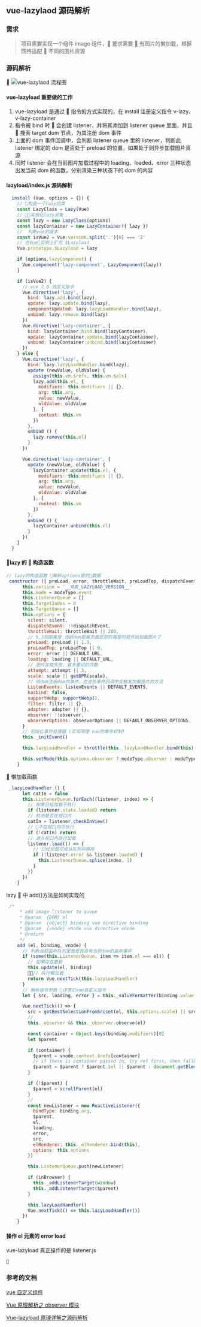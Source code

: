 ## vue-lazylaod 源码解析

### 需求

> 项目需要实现一个组件 image 组件， 要求需要  有图片的懒加载，根据网络适配  不同的图片资源

### 源码解析

 ![vue-lazylaod 流程图](/assets/vue-lazyload.png)

#### vue-lazyload 重要做的工作

1.  vue-lazyload 是通过  指令的方式实现的，在 install 注册定义指令 v-lazy、v-lazy-container
2.  指令被 bind 时  会创建 listener，并将其添加到 listener queue 里面，并且  搜索 target dom 节点，为其注册 dom 事件
3.  上面的 dom 事件回调中，会判断 listener queue 里的 listener，判断此 listener 绑定的 dom 是否处于 preload 的位置，如果处于则异步加载图片资源
4.  同时 listener 会在当前图片加载过程中的 loading、loaded、error 三种状态出发当前 dom 的函数，分别渲染三种状态下的 dom 的内容

#### lazyload/index.js 源码解析

```javascript
  install (Vue, options = {}) {
    // 构造一个lazy的类
    const LazyClass = Lazy(Vue)
    // 实例化lazy对象
    const lazy = new LazyClass(options)
    const lazyContainer = new LazyContainer({ lazy })
    //  判断vue的版本
    const isVue2 = Vue.version.split('.')[0] === '2'
    // 在Vue实例上扩充 $Lazyload
    Vue.prototype.$Lazyload = lazy

    if (options.lazyComponent) {
      Vue.component('lazy-component', LazyComponent(lazy))
    }

    if (isVue2) {
      // vue 2.0 自定义指令
      Vue.directive('lazy', {
        bind: lazy.add.bind(lazy),
        update: lazy.update.bind(lazy),
        componentUpdated: lazy.lazyLoadHandler.bind(lazy),
        unbind: lazy.remove.bind(lazy)
      })
      Vue.directive('lazy-container', {
        bind: lazyContainer.bind.bind(lazyContainer),
        update: lazyContainer.update.bind(lazyContainer),
        unbind: lazyContainer.unbind.bind(lazyContainer)
      })
    } else {
      Vue.directive('lazy', {
        bind: lazy.lazyLoadHandler.bind(lazy),
        update (newValue, oldValue) {
          assign(this.vm.$refs, this.vm.$els)
          lazy.add(this.el, {
            modifiers: this.modifiers || {},
            arg: this.arg,
            value: newValue,
            oldValue: oldValue
          }, {
            context: this.vm
          })
        },
        unbind () {
          lazy.remove(this.el)
        }
      })

      Vue.directive('lazy-container', {
        update (newValue, oldValue) {
          lazyContainer.update(this.el, {
            modifiers: this.modifiers || {},
            arg: this.arg,
            value: newValue,
            oldValue: oldValue
          }, {
            context: this.vm
          })
        },
        unbind () {
          lazyContainer.unbind(this.el)
        }
      })
    }
  }
```

#### lazy 的  构造函数

```javascript
// lazy的构造函数 解析options里的数据
 constructor ({ preLoad, error, throttleWait, preLoadTop, dispatchEvent, loading, attempt, silent = true, scale, listenEvents, hasbind, filter, adapter, observer, observerOptions }) {
      this.version = '__VUE_LAZYLOAD_VERSION__'
      this.mode = modeType.event
      this.ListenerQueue = []
      this.TargetIndex = 0
      this.TargetQueue = []
      this.options = {
        silent: silent,
        dispatchEvent: !!dispatchEvent,
        throttleWait: throttleWait || 200,
        // 0.3的距离是 当前dom距离页面底部的高度时就开始加载图片了
        preLoad: preLoad || 1.3,
        preLoadTop: preLoadTop || 0,
        error: error || DEFAULT_URL,
        loading: loading || DEFAULT_URL,
        // 图片加载失败，最多重试的次数
        attempt: attempt || 3,
        scale: scale || getDPR(scale),
        // 给dom注册dom的事件，在这些事件回调中会触发加载图片的方法
        ListenEvents: listenEvents || DEFAULT_EVENTS,
        hasbind: false,
        supportWebp: supportWebp(),
        filter: filter || {},
        adapter: adapter || {},
        observer: !!observer,
        observerOptions: observerOptions || DEFAULT_OBSERVER_OPTIONS
      }
      // 初始化事件处理器 (实现同理 vue的事件机制)
      this._initEvent()

      this.lazyLoadHandler = throttle(this._lazyLoadHandler.bind(this), this.options.throttleWait)

      this.setMode(this.options.observer ? modeType.observer : modeType.event)
    }
```

 懒加载函数

```javascript
 _lazyLoadHandler () {
      let catIn = false
      this.ListenerQueue.forEach((listener, index) => {
        // 如果已经加载不执行
        if (listener.state.loaded) return
        // 检测是否在视口内
        catIn = listener.checkInView()
        // 不在视口内不执行
        if (!catIn) return
        // 进入视口内进行加载
        listener.load(() => {
          // 已经加载完成从队列中移除
          if (!listener.error && listener.loaded) {
            this.ListenerQueue.splice(index, 1)
          }
        })
      })
    }
```

lazy  中 add()方法是如何实现的

```javascript
 /*
     * add image listener to queue
     * @param  {DOM} el
     * @param  {object} binding vue directive binding
     * @param  {vnode} vnode vue directive vnode
     * @return
     */
    add (el, binding, vnode) {
      // 判断当前监听队列里面是否含有当前dom的监听事件
      if (some(this.ListenerQueue, item => item.el === el)) {
        // 如果存在更新
        this.update(el, binding)
        // 执行懒加载
        return Vue.nextTick(this.lazyLoadHandler)
      }
      // 解析指令参数 详情见vue自定义指令
      let { src, loading, error } = this._valueFormatter(binding.value)

      Vue.nextTick(() => {
        src = getBestSelectionFromSrcset(el, this.options.scale) || src
        // 
        this._observer && this._observer.observe(el)

        const container = Object.keys(binding.modifiers)[0]
        let $parent

        if (container) {
          $parent = vnode.context.$refs[container]
          // if there is container passed in, try ref first, then fallback to getElementById to support the original usage
          $parent = $parent ? $parent.$el || $parent : document.getElementById(container)
        }

        if (!$parent) {
          $parent = scrollParent(el)
        }
        // 
        const newListener = new ReactiveListener({
          bindType: binding.arg,
          $parent,
          el,
          loading,
          error,
          src,
          elRenderer: this._elRenderer.bind(this),
          options: this.options
        })

        this.ListenerQueue.push(newListener)

        if (inBrowser) {
          this._addListenerTarget(window)
          this._addListenerTarget($parent)
        }

        this.lazyLoadHandler()
        Vue.nextTick(() => this.lazyLoadHandler())
      })
    }
```

#### 操作 el 元素的 error load

vue-lazyload 真正操作的是 listener.js

```

```

### 参考的文档

[vue 自定义组件](https://cn.vuejs.org/v2/guide/custom-directive.html)

[Vue 原理解析之 observer 模块](https://segmentfault.com/a/1190000008377887)

[Vue-lazyload 原理详解之源码解析](https://blog.csdn.net/u010014658/article/details/73477232)
